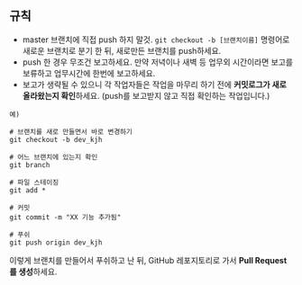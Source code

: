 ## 규칙
- master 브랜치에 직접 push 하지 말것. `git checkout -b [브랜치이름]` 명령어로 새로운 브랜치로 분기 한 뒤, 새로만든 브랜치를 push하세요.
- push 한 경우 무조건 보고하세요. 만약 저녁이나 새벽 등 업무외 시간이라면 보고를 보류하고 업무시간에 한번에 보고하세요.
- 보고가 생략될 수 있으니 각 작업자들은 작업을 마무리 하기 전에 <b>커밋로그가 새로 올라왔는지 확인</b>하세요. (push를 보고받지 않고 직접 확인하는 작업입니다.)

```
예)

# 브랜치를 새로 만들면서 바로 변경하기
git checkout -b dev_kjh

# 어느 브랜치에 있는지 확인
git branch

# 파일 스테이징
git add *

# 커밋
git commit -m "XX 기능 추가됨"

# 푸쉬
git push origin dev_kjh

```

이렇게 브랜치를 만들어서 푸쉬하고 난 뒤, GitHub 레포지토리로 가서 <b>Pull Request를 생성</b>하세요.


